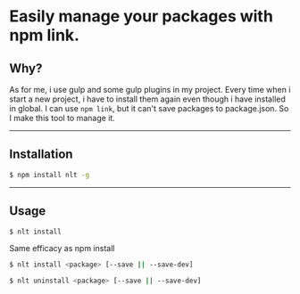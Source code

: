 # Easily manage your packages with npm link.

## Why?

As for me, i use gulp and some gulp plugins in my project. Every time when i start a new project, i have to install them
again even though i have installed in global. I can use `npm link`, but it can't save
packages to package.json. So I make this tool to manage it.

---
## Installation

```bash
$ npm install nlt -g
```
---
## Usage

```bash
$ nlt install
```
Same efficacy as npm install

```bash
$ nlt install <package> [--save || --save-dev]
```

```bash
$ nlt uninstall <package> [--save || --save-dev]
```
